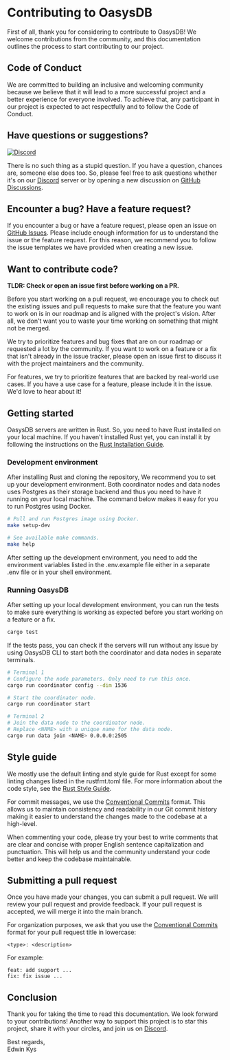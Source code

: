 # Contributing to OasysDB

First of all, thank you for considering to contribute to OasysDB! We welcome
contributions from the community, and this documentation outlines the process to
start contributing to our project.

## Code of Conduct

We are committed to building an inclusive and welcoming community because we
believe that it will lead to a more successful project and a better experience
for everyone involved. To achieve that, any participant in our project is
expected to act respectfully and to follow the Code of Conduct.

## Have questions or suggestions?

[![Discord](https://img.shields.io/discord/1182432298382131200?logo=discord&logoColor=%23ffffff&label=Discord&labelColor=%235865F2&style=for-the-badge)][discord]

There is no such thing as a stupid question. If you have a question, chances
are, someone else does too. So, please feel free to ask questions whether it's
on our [Discord][discord] server or by opening a new discussion on [GitHub
Discussions][gh_discussions].

## Encounter a bug? Have a feature request?

If you encounter a bug or have a feature request, please open an issue on
[GitHub Issues][gh_issues]. Please include enough information for us to
understand the issue or the feature request. For this reason, we recommend you
to follow the issue templates we have provided when creating a new issue.

## Want to contribute code?

**TLDR: Check or open an issue first before working on a PR.**

Before you start working on a pull request, we encourage you to check out the
existing issues and pull requests to make sure that the feature you want to work
on is in our roadmap and is aligned with the project's vision. After all, we
don't want you to waste your time working on something that might not be merged.

We try to prioritize features and bug fixes that are on our roadmap or requested
a lot by the community. If you want to work on a feature or a fix that isn't
already in the issue tracker, please open an issue first to discuss it with the
project maintainers and the community.

For features, we try to prioritize features that are backed by real-world use
cases. If you have a use case for a feature, please include it in the issue.
We'd love to hear about it!

## Getting started

OasysDB servers are written in Rust. So, you need to have Rust installed on your
local machine. If you haven't installed Rust yet, you can install it by
following the instructions on the [Rust Installation Guide][rustup].

### Development environment

After installing Rust and cloning the repository, We recommend you to set up
your development environment. Both coordinator nodes and data nodes uses
Postgres as their storage backend and thus you need to have it running on your
local machine. The command below makes it easy for you to run Postgres using
Docker.

```sh
# Pull and run Postgres image using Docker.
make setup-dev

# See available make commands.
make help
```

After setting up the development environment, you need to add the environment
variables listed in the .env.example file either in a separate .env file or in
your shell environment.

### Running OasysDB

After setting up your local development environment, you can run the tests to
make sure everything is working as expected before you start working on a
feature or a fix.

```sh
cargo test
```

If the tests pass, you can check if the servers will run without any issue by
using OasysDB CLI to start both the coordinator and data nodes in separate
terminals.

```sh
# Terminal 1
# Configure the node parameters. Only need to run this once.
cargo run coordinator config --dim 1536

# Start the coordinator node.
cargo run coordinator start
```

```sh
# Terminal 2
# Join the data node to the coordinator node.
# Replace <NAME> with a unique name for the data node.
cargo run data join <NAME> 0.0.0.0:2505
```

## Style guide

We mostly use the default linting and style guide for Rust except for some
linting changes listed in the rustfmt.toml file. For more information about the
code style, see the [Rust Style Guide][style_guide].

For commit messages, we use the [Conventional Commits][conventional_commits]
format. This allows us to maintain consistency and readability in our Git commit
history making it easier to understand the changes made to the codebase at a
high-level.

When commenting your code, please try your best to write comments that are clear
and concise with proper English sentence capitalization and punctuation. This
will help us and the community understand your code better and keep the codebase
maintainable.

## Submitting a pull request

Once you have made your changes, you can submit a pull request. We will review
your pull request and provide feedback. If your pull request is accepted, we
will merge it into the main branch.

For organization purposes, we ask that you use the [Conventional
Commits][conventional_commits] format for your pull request title in lowercase:

```
<type>: <description>
```

For example:

```
feat: add support ...
fix: fix issue ...
```

## Conclusion

Thank you for taking the time to read this documentation. We look forward to
your contributions! Another way to support this project is to star this project,
share it with your circles, and join us on [Discord][discord].

Best regards,<br /> Edwin Kys

[discord]: https://discord.gg/bDhQrkqNP4
[gh_issues]: https://github.com/oasysai/oasysdb/issues
[gh_discussions]: https://github.com/oasysai/oasysdb/discussions
[rustup]: https://www.rust-lang.org/tools/install
[style_guide]: https://doc.rust-lang.org/beta/style-guide/index.html
[conventional_commits]: https://www.conventionalcommits.org/en/v1.0.0/
